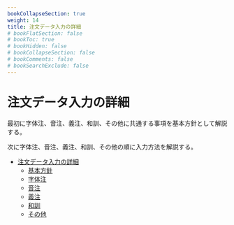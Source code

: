 ```yaml
---
bookCollapseSection: true
weight: 14
title: 注文データ入力の詳細
# bookFlatSection: false
# bookToc: true
# bookHidden: false
# bookCollapseSection: false
# bookComments: false
# bookSearchExclude: false
---
```


# 注文データ入力の詳細


最初に字体注、音注、義注、和訓、その他に共通する事項を基本方針として解説する。

次に字体注、音注、義注、和訓、その他の順に入力方法を解説する。

- [注文データ入力の詳細](/docs/notes/krm-main/def-input/)
    - [基本方針](/docs/notes/krm-main/def-input/1/)
    - [字体注](/docs/notes/krm-main/def-input/2/)
    - [音注](/docs/notes/krm-main/def-input/3/)
    - [義注](/docs/notes/krm-main/def-input/4/)
    - [和訓](/docs/notes/krm-main/def-input/5/)
    - [その他](/docs/notes/krm-main/def-input/6/)